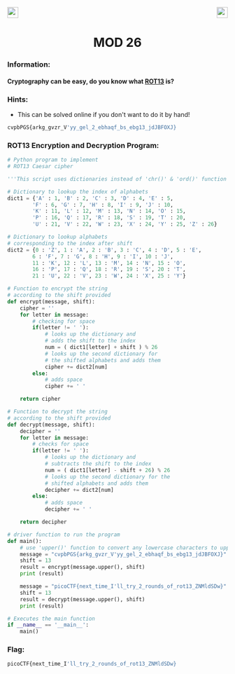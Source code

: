 <img src="https://img.shields.io/badge/Category%3A-Cryptography-red" height="25"><img src="https://img.shields.io/badge/Points Value%3A%20-10-green[700]" align="right" height="25">

<div align="center">
<h1> MOD 26 </h1>
</div>

### Information:
<div>
<h4>Cryptography can be easy, do you know what <a href="https://en.wikipedia.org/wiki/ROT13">ROT13</a> is?</h4>

### Hints: 
- This can be solved online if you don't want to do it by hand! 
```sh
cvpbPGS{arkg_gvzr_V'yy_gel_2_ebhaqf_bs_ebg13_jdJBFOXJ}
```

### ROT13 Encryption and Decryption Program:
```python
# Python program to implement
# ROT13 Caesar cipher

'''This script uses dictionaries instead of 'chr()' & 'ord()' function'''

# Dictionary to lookup the index of alphabets
dict1 = {'A' : 1, 'B' : 2, 'C' : 3, 'D' : 4, 'E' : 5,
		'F' : 6, 'G' : 7, 'H' : 8, 'I' : 9, 'J' : 10,
		'K' : 11, 'L' : 12, 'M' : 13, 'N' : 14, 'O' : 15,
		'P' : 16, 'Q' : 17, 'R' : 18, 'S' : 19, 'T' : 20,
		'U' : 21, 'V' : 22, 'W' : 23, 'X' : 24, 'Y' : 25, 'Z' : 26}

# Dictionary to lookup alphabets
# corresponding to the index after shift
dict2 = {0 : 'Z', 1 : 'A', 2 : 'B', 3 : 'C', 4 : 'D', 5 : 'E',
		6 : 'F', 7 : 'G', 8 : 'H', 9 : 'I', 10 : 'J',
		11 : 'K', 12 : 'L', 13 : 'M', 14 : 'N', 15 : 'O',
		16 : 'P', 17 : 'Q', 18 : 'R', 19 : 'S', 20 : 'T',
		21 : 'U', 22 : 'V', 23 : 'W', 24 : 'X', 25 : 'Y'}

# Function to encrypt the string
# according to the shift provided
def encrypt(message, shift):
	cipher = ''
	for letter in message:
		# checking for space
		if(letter != ' '):
			# looks up the dictionary and
			# adds the shift to the index
			num = ( dict1[letter] + shift ) % 26
			# looks up the second dictionary for
			# the shifted alphabets and adds them
			cipher += dict2[num]
		else:
			# adds space
			cipher += ' '

	return cipher

# Function to decrypt the string
# according to the shift provided
def decrypt(message, shift):
	decipher = ''
	for letter in message:
		# checks for space
		if(letter != ' '):
			# looks up the dictionary and
			# subtracts the shift to the index
			num = ( dict1[letter] - shift + 26) % 26
			# looks up the second dictionary for the
			# shifted alphabets and adds them
			decipher += dict2[num]
		else:
			# adds space
			decipher += ' '

	return decipher

# driver function to run the program
def main():
	# use 'upper()' function to convert any lowercase characters to uppercase
	message = "cvpbPGS{arkg_gvzr_V'yy_gel_2_ebhaqf_bs_ebg13_jdJBFOXJ}"
	shift = 13
	result = encrypt(message.upper(), shift)
	print (result)

	message = "picoCTF{next_time_I'll_try_2_rounds_of_rot13_ZNMldSDw}"
	shift = 13
	result = decrypt(message.upper(), shift)
	print (result)

# Executes the main function
if __name__ == '__main__':
	main()

```
### Flag:

```sh
picoCTF{next_time_I'll_try_2_rounds_of_rot13_ZNMldSDw}
```